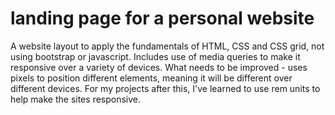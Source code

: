 # landing page for a personal website
A website layout to apply the fundamentals of HTML, CSS and CSS grid, not using bootstrap or javascript.
Includes use of media queries to make it responsive over a variety of devices.
What needs to be improved - uses pixels to position different elements, meaning it will be different over different devices.
For my projects after this, I've learned to use rem units to help make the sites responsive.
